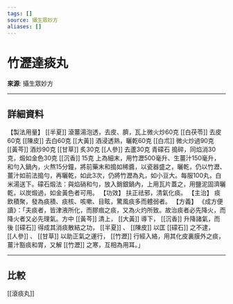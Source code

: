```yaml
---
tags: []
source: 攝生眾妙方
aliases: []
---
```


# 竹瀝達痰丸

**來源**: 攝生眾妙方  

---

## 詳細資料
【製法用量】 [[半夏]] 滾薑湯泡透，去皮、臍，瓦上微火炒60克 [[白茯苓]] 去皮60克 [[陳皮]] 去白60克 [[大黃]] 酒浸透熟，曬乾60克 [[白朮]] 微火炒過90克 [[黃芩]] 酒炒90克 [[甘草]] 炙30克 [[人參]] 去蘆30克
青礞石
搗碎，同焰消30克，煅如金色30克 [[沉香]] 15克
上為細末，用竹瀝500毫升、生薑汁150毫升，和勻入鍋內，火熬15分鐘，將前藥末和搗如稀醬，以瓷器盛之，曬乾，仍以竹瀝、薑汁如前法搗勻，再曬乾，如此3次，仍將竹瀝為丸，如小豆大。每服100丸，白米湯送下。礞石煅法：與焰硝和勻，放入銷銀鍋內，上用瓦片蓋之，用鹽泥固濟曬乾，以炭煅過，如金黃色者可用。
【功效】
扶正祛邪，清氣化痰。
【主治】
痰飲積聚，發為痰積、痰核、咳嗽、目眩，驚風痰多而體弱者。
【方義】
《成方便讀》：「夫痰者，皆津液所化，而膠痼之痰，又為火灼所致。故治痰者必先降火，而降火者又必先理氣。方中 [[黃芩]] 清上， [[大黃]] 導下， [[沉香]] 升降諸氣，而後 [[礞石]] 得成其消痰散結之功， [[半夏]] 、 [[陳皮]] 以匡 [[礞石]] 之不逮， [[人參]] 、 [[甘草]] 以助正氣之運行， [[竹瀝]] 行經入絡，用其化皮裏膜外之痰，薑汁豁痰和胃，又解 [[竹瀝]] 之寒，互相為用耳。」

---

## 比較
[[滾痰丸]]
